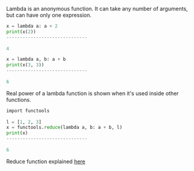 


  
Lambda is an anonymous function. It can take any number of arguments, but can have only one expression.  
  

```python
x = lambda a: a + 2  
print(x(2))  
------------------------------  
  
4
```
  
  

```python
x = lambda a, b: a + b  
print(x(3, 3))  
------------------------------  
  
6
```
  
  
Real power of a lambda function is shown when it's used inside other functions.  
  

```python
import functools  
  
l = [1, 2, 3]  
x = functools.reduce(lambda a, b: a + b, l)  
print(x)  
------------------------------  
  
6
```
  
  
Reduce function explained [here](Programming--Python--1._Basic--1.5_Functions--99._Useful_functions--3._Functools.html)  
  
